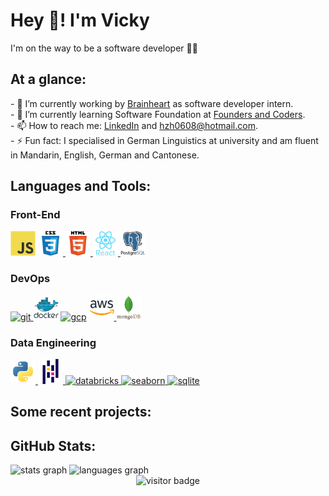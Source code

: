 <h1>Hey 👋! I'm Vicky </h1>
<p>I'm on the way to be a software developer 👩‍💻</p>

<div>
  <h2>At a glance:</h2>
  - 🔭 I’m currently working by <a href='https://brainheart.app/'>Brainheart</a> as software developer intern.
  <br>
  - 🌱 I’m currently learning Software Foundation at <a href='https://www.foundersandcoders.com/'>Founders and Coders</a>.
  <br>
  - 📫 How to reach me: <a href='https://www.linkedin.com/in/zhenghan-hu/'>LinkedIn</a> and <a href="hzh0608@hotmail.com">hzh0608@hotmail.com</a>.
  <br>
  - ⚡ Fun fact:  I specialised in German Linguistics at university and am fluent in Mandarin, English, German and Cantonese.
</div>

<div>
  <h2>Languages and Tools:</h2>
    <h3>Front-End</h3>
    <p align="left">
      <a href="https://developer.mozilla.org/en-US/docs/Web/JavaScript" target="_blank" rel="noreferrer"> <img src="https://raw.githubusercontent.com/devicons/devicon/master/icons/javascript/javascript-original.svg" alt="javascript" width="40" height="40"/></a>
      <a href="https://www.w3schools.com/css/" target="_blank" rel="noreferrer"> <img src="https://raw.githubusercontent.com/devicons/devicon/master/icons/css3/css3-original-wordmark.svg" alt="css3" width="40" height="40"/> </a>
      <a href="https://www.w3.org/html/" target="_blank" rel="noreferrer"> <img src="https://raw.githubusercontent.com/devicons/devicon/master/icons/html5/html5-original-wordmark.svg" alt="html5" width="40" height="40"/> </a>
      <a href="https://reactjs.org/" target="_blank" rel="noreferrer"> <img src="https://raw.githubusercontent.com/devicons/devicon/master/icons/react/react-original-wordmark.svg" alt="react" width="40" height="40"/> </a>
      <a href="https://www.postgresql.org" target="_blank" rel="noreferrer"> <img src="https://raw.githubusercontent.com/devicons/devicon/master/icons/postgresql/postgresql-original-wordmark.svg" alt="postgresql" width="40" height="40"/> </a>
    </p>
    <h3>DevOps</h3>
    <p align='left' style=>
       <a href="https://git-scm.com/" target="_blank" rel="noreferrer"> <img src="https://www.vectorlogo.zone/logos/git-scm/git-scm-icon.svg" alt="git" width="40" height="40"/> </a>
      <a href="https://www.docker.com/" target="_blank" rel="noreferrer"> <img src="https://raw.githubusercontent.com/devicons/devicon/master/icons/docker/docker-original-wordmark.svg" alt="docker" width="40" height="40"/></a>
      <a href="https://cloud.google.com" target="_blank" rel="noreferrer"> <img src="https://www.vectorlogo.zone/logos/google_cloud/google_cloud-icon.svg" alt="gcp" width="40" height="40"/></a>
      <a href="https://aws.amazon.com" target="_blank" rel="noreferrer"> <img src="https://raw.githubusercontent.com/devicons/devicon/master/icons/amazonwebservices/amazonwebservices-original-wordmark.svg" alt="aws" width="40" height="40"/> </a>
      <a href="https://www.mongodb.com/" target="_blank" rel="noreferrer"> <img src="https://raw.githubusercontent.com/devicons/devicon/master/icons/mongodb/mongodb-original-wordmark.svg" alt="mongodb" width="40" height="40"/> </a>
    </p>
    <h3>Data Engineering</h3>
    <a href="https://www.python.org" target="_blank" rel="noreferrer"> <img src="https://raw.githubusercontent.com/devicons/devicon/master/icons/python/python-original.svg" alt="python" width="40" height="40"/> </a>
     <a href="https://pandas.pydata.org/" target="_blank" rel="noreferrer"> <img src="https://raw.githubusercontent.com/devicons/devicon/2ae2a900d2f041da66e950e4d48052658d850630/icons/pandas/pandas-original.svg" alt="pandas" width="40" height="40"/> </a>
    <a href="https://www.databricks.com/" target="_blank" rel="noreferrer"> <img src="//upload.wikimedia.org/wikipedia/commons/thumb/6/63/Databricks_Logo.png/220px-Databricks_Logo.png" alt="databricks" height="40" /> </a>
    <a href="https://seaborn.pydata.org/" target="_blank" rel="noreferrer"> <img src="https://seaborn.pydata.org/_images/logo-mark-lightbg.svg" alt="seaborn" width="40" height="40"/> </a> <a href="https://www.sqlite.org/" target="_blank" rel="noreferrer"> <img src="https://www.vectorlogo.zone/logos/sqlite/sqlite-icon.svg" alt="sqlite" width="40" height="40"/> </a>

</div>

<div>
  <h2>Some recent projects:</h2>

</div>

<div>
  <h2>GitHub Stats:</h2>
  <img src='https://github-readme-stats.vercel.app/api?username=sailormoonvicky&show_icons=true&theme=dracula' height='200'  alt='stats graph'>
  <img src='https://github-readme-stats.vercel.app/api/top-langs/?username=sailormoonvicky&layout=donut&theme=dracula' height='200' alt='languages graph'>
</div>

<div align="center">
  <img src="https://visitor-badge.laobi.icu/badge?page_id=sailormoonvicky.sailormoonvicky" alt='visitor badge' />
</div>


<!--
**sailormoonvicky/sailormoonvicky** is a ✨ _special_ ✨ repository because its `README.md` (this file) appears on your GitHub profile.

Here are some ideas to get you started:

- 🔭 I’m currently working on ...
- 🌱 I’m currently learning ...
- 👯 I’m looking to collaborate on ...
- 🤔 I’m looking for help with ...
- 💬 Ask me about ...
- 📫 How to reach me: ...
- 😄 Pronouns: ...
- ⚡ Fun fact: ...
-->
